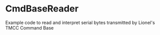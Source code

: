 # CmdBaseReader
Example code to read and interpret serial bytes transmitted by Lionel's TMCC Command Base

